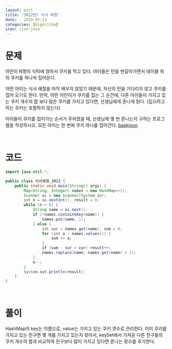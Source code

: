 ```yaml
---
layout: post
title: "3022번) 식사 예절"
date:   2018-05-13
categories: [Algorithm]
icon: icon-java
---
```


# 문제
어린이 N명이 식탁에 앉아서 쿠키를 먹고 있다. 아이들은 턴을 번갈아가면서 테이블 위의 쿠키를 하나씩 집어온다.

어떤 아이는 식사 예절을 아직 배우지 않았기 때문에, 자신의 턴을 기다리지 않고 쿠키를 집어 오기도 한다. 만약, 어떤 어린이가 쿠키를 집는 그 순간에, 다른 아이들이 가지고 있는 쿠키 개수의 합 보다 많은 쿠키를 가지고 있다면, 선생님에게 혼나게 된다. (집으려고 하는 쿠키는 포함하지 않는다)

아이들이 쿠키를 집어가는 순서가 주어졌을 때, 선생님께 몇 번 혼나는지 구하는 프로그램을 작성하시오. 모든 아이는 한 번에 쿠키 하나를 집어간다. [baekjoon](https://www.acmicpc.net/problem/3022)

<br>

# 코드
```java
import java.util.*;

public class 식사예절_3022 {
    public static void main(String[] args) {
        Map<String, Integer> names = new HashMap<>();
        Scanner sc = new Scanner(System.in);
        int n = sc.nextInt(), result = 0;
        while (n > 0) {
            String name = sc.next();
            if (!names.containsKey(name)) {
                names.put(name, 1);
            } else {
                int cur = names.get(name), sum = 0;
                for (int a : names.values()) {
                    sum += a;
                }
                if (sum - cur < cur) result++;
                names.replace(name, names.get(name) + 1);
            }
            n--;
        }
        System.out.println(result);
    }
}
```

<br>

# 풀이
HashMap의 key는 이름으로, value는 가지고 있는 쿠키 갯수로 관리한다. 이미 쿠키를 가지고 있는 친구면 몇 개를 가지고 있는지 찾아서, keySet에서 가져온 다른 친구들의 쿠키 개수의 합과 비교하여 친구보다 많이 가지고 있다면 혼나는 횟수를 추가한다.